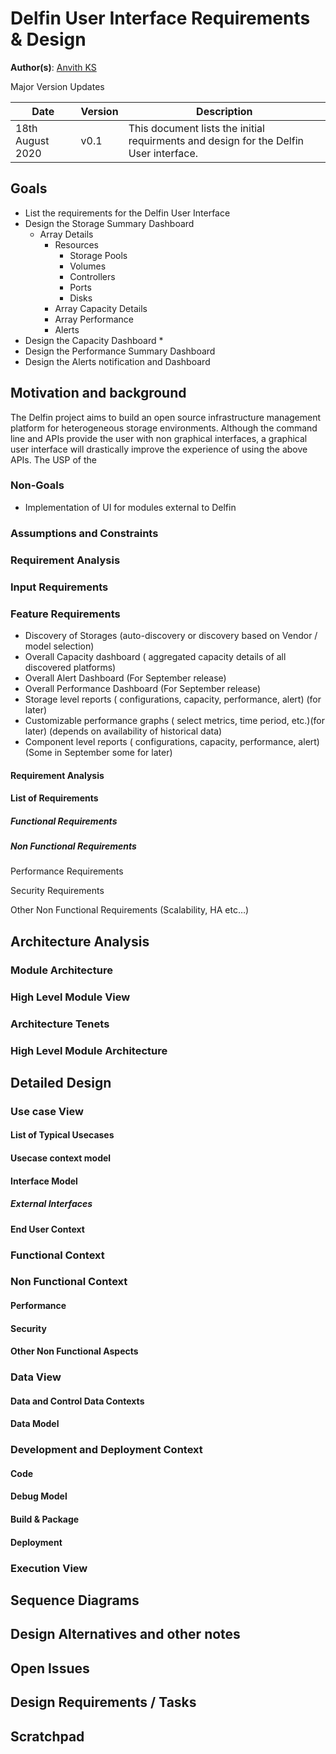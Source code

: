 

[//]: # (<Please remove this "Notes on this template" part from your actual document. This is for reference START>
Notes on this template:
Please update the sections for which you have the data. Kindly do not remove any section titles. If you do not have the data for the section for now, mark it TBD, if you think, the section is not applicable for your module mark it NA. Please do not change the heading style. You are free to add new sections if you want.
<Please remove this part from your actual document. END>)

  

# Delfin User Interface Requirements & Design

  

**Author(s)**: [Anvith KS](https://github.com/anvithks)

Major Version Updates

|**Date** | **Version** | **Description** |
|---------|-------------|-----------------|
| 18th August 2020  | v0.1  | This document lists the initial requirments and design for the Delfin User interface. |



## Goals
* List the requirements for the Delfin User Interface
* Design the Storage Summary Dashboard
	* Array Details
		* Resources
			* Storage Pools
			* Volumes
			* Controllers
			* Ports
			* Disks
		* Array Capacity Details
		* Array Performance
		* Alerts
* Design  the Capacity Dashboard
	* 
* Design  the Performance Summary Dashboard
* Design  the Alerts notification and Dashboard

## Motivation and background

[//]:# (Describe why this feature? What is the background to develop this etc.)
The Delfin project aims to build an open source infrastructure management platform for heterogeneous storage environments. Although the command line and APIs provide the user with non graphical interfaces, a graphical user interface will drastically improve the experience of using the above APIs. The USP of the 

### Non-Goals

[//]:# (What will not be addressed by the proposal?)
* Implementation of UI for modules external to Delfin

### Assumptions and Constraints

[//]:# (What are the assumptions/constraints known)

  
### Requirement Analysis

### Input Requirements

[//]:# (What are the input requirements for this feature \(can give links to the high level requirements/architecture documents, tasks, analysis etc\) )

  
### Feature Requirements
* Discovery of Storages (auto-discovery or discovery based on Vendor / model selection)
* Overall Capacity dashboard ( aggregated capacity details of all discovered platforms)
* Overall Alert Dashboard (For September release)
* Overall Performance Dashboard (For September release)
* Storage level reports ( configurations, capacity, performance, alert) (for later)
* Customizable performance graphs ( select metrics, time period, etc.)(for later) (depends on availability of historical data)
* Component level reports ( configurations, capacity, performance, alert)(Some in September some for later)

#### Requirement Analysis

[//]:# (Analysis go here)

#### List of Requirements

[//]:# (Give all the requirements identified for the modules, in different categories)


##### Functional Requirements

##### Non Functional Requirements

Performance Requirements

Security Requirements

Other Non Functional Requirements (Scalability, HA etc…)

  
## Architecture Analysis

### Module Architecture

[//]:# (Module Architecture details go here)

### High Level Module View

[//]:# (Give the overall system architecture and provide the positioning of Module in that. Give the external interfaces, brief description etc…)

### Architecture Tenets

[//]:# (Key strategy, principle of Module architecture. Please add all the inputs from system architecture for the module here...like if overall architecture says the external interface from the module must be REST or the module must be a microservice or the module to be deployed as a lib etc…..So please study the system architecture to provide the details for the module architecture inputs in this section)

  

### High Level Module Architecture

[//]:# (Provide your module architecture with key external interfaces and internal blocks….)

  

## Detailed Design
[//]:# (All the detailed design aspects go here)

### Use case View

[//]:# (Provide system context and typical use cases to determine the scope and boundaries for the module.)

#### List of Typical Usecases

[//]:# (Provide a list of typical usecases)
 

#### Usecase context model

[//]:# (How is the module in the overall conext of the usecase..typically for a usecase flow...how the module needs to behave...a network diagram with module could help)

#### Interface Model

[//]:# (What are the interfaces for the Modules needed and the view)

##### External Interfaces

[//]:# (Provide the details of the interface, type, why ? any limitations or alternates etc…)

  
#### End User Context

[//]:# (Analysis and design inputs for the end user of the module)

  

### Functional Context

[//]:# (Based on the functional requirements, what are the design aspects to be considered. Give all the details and block diagrams etc..)

 ### Non Functional Context

[//]:# (Based on the non functional requirements, what are the design aspects to be considered. Give all the details and block diagrams etc..)

 #### Performance

[//]:# (What are the design considerations for performance)

#### Security

[//]:# (What are the design considerations for security)

#### Other Non Functional Aspects
[//]:# (What are the design considerations for other non functional requirements)
 

### Data View

#### Data and Control Data Contexts

[//]:# (Provide the details on data and control data flow )

#### Data Model

[//]:# (Data Structures, key points considered, open and alternate points etc…All the data structure to be added here)

  
### Development and Deployment Context

#### Code

[//]:# (Provide inputs for code structure, language, any open source code can be resused, coding methods, development env etc)

 #### Debug Model

[//]:# (how to debug the module, specific logging, debug options etc…)

  
#### Build & Package

[//]:# (How this module is built along with other modules etc…What is the package model)

  #### Deployment

[//]:# (How to install and deploy the module in the system, hardware resource requirements etc. Any other network or such requirements..like client or http server needed etc…)

  
### Execution View

[//]:# (During the run time, any specific aspects to be considered...like logging to be done for the module etc..It is not functional logs, it is specific to the module maintenance; OR Runtime replication or any such requirements to be considered during the design)

  
## Sequence Diagrams

[//]:# (Provide the key control and data flow sequence diagrams here)

  
## Design Alternatives and other notes

[//]:# (If you have any other ideas or alternate suggestions or notes which needs further analysis or later consideration, please add here)
  

## Open Issues

[//]:# (All the open issues go here. Please track it else where to closure)

  
## Design Requirements / Tasks

[//]:# (List of detailed tasks for this module go here. Based on all the design and analysis, please list all the tasks to be completed for the implementation and release of the module. If you are updating the overall task list or location, please provide the links or ids here...This is to get an overall consolidation of task items for this module)

## Scratchpad

[//]:# (All raw inputs or discussion points or etc can be added here)

<!--stackedit_data:
eyJoaXN0b3J5IjpbLTEwMTEzNjQwMjYsLTIwODA3MjIxNTddfQ
==
-->